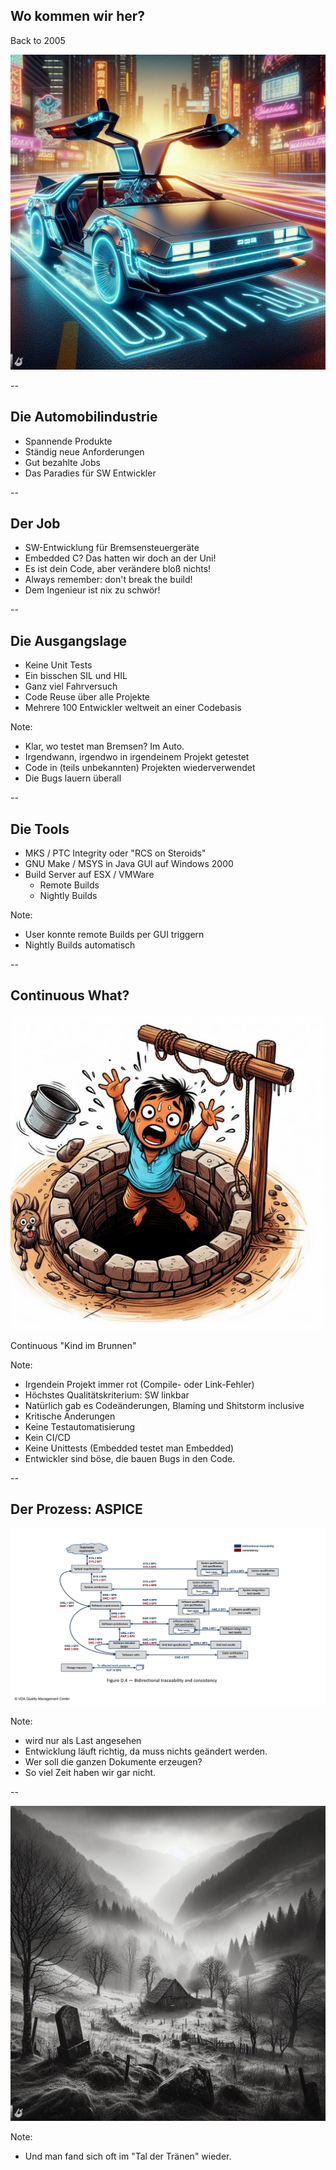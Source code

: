 ## Wo kommen wir her?

Back to 2005

![18 Jahre zurück](images/back_to_the_past.png) <!-- .element width="50%" -->

--

## Die Automobilindustrie

- Spannende Produkte <!-- .element: class="fragment" -->
- Ständig neue Anforderungen <!-- .element: class="fragment" -->
- Gut bezahlte Jobs <!-- .element: class="fragment" -->
- Das Paradies für SW Entwickler <!-- .element: class="fragment" -->

--

## Der Job

- SW-Entwicklung für Bremsensteuergeräte <!-- .element: class="fragment" -->
- Embedded C? Das hatten wir doch an der Uni! <!-- .element: class="fragment" -->
- Es ist dein Code, aber verändere bloß nichts! <!-- .element: class="fragment" -->
- Always remember: don't break the build! <!-- .element: class="fragment" -->
- Dem Ingenieur ist nix zu schwör! <!-- .element: class="fragment" -->

--

## Die Ausgangslage

- Keine Unit Tests <!-- .element: class="fragment" -->
- Ein bisschen SIL und HIL <!-- .element: class="fragment" -->
- Ganz viel Fahrversuch <!-- .element: class="fragment" -->
- Code Reuse über alle Projekte <!-- .element: class="fragment" -->
- Mehrere 100 Entwickler weltweit an einer Codebasis <!-- .element: class="fragment" -->

Note:
- Klar, wo testet man Bremsen? Im Auto.
- Irgendwann, irgendwo in irgendeinem Projekt getestet
- Code in (teils unbekannten) Projekten wiederverwendet 
- Die Bugs lauern überall

--

<!-- .slide: data-visibility="hidden" -->

## Die Tools

- MKS / PTC Integrity oder "RCS on Steroids" <!-- .element: class="fragment" -->
- GNU Make / MSYS in Java GUI auf Windows 2000 <!-- .element: class="fragment" -->
- Build Server auf ESX / VMWare <!-- .element: class="fragment" -->
  - Remote Builds <!-- .element: class="fragment" -->
  - Nightly Builds <!-- .element: class="fragment" -->

Note:
- User konnte remote Builds per GUI triggern
- Nightly Builds automatisch

--

## Continuous What?

![](images/kind_im_brunnen.jpg) <!-- .element: width="40%" class="fragment" data-fragment-index="1" -->

Continuous "Kind im Brunnen" <!-- .element: class="fragment" data-fragment-index="1" -->

Note:
- Irgendein Projekt immer rot (Compile- oder Link-Fehler)
- Höchstes Qualitätskriterium: SW linkbar
- Natürlich gab es Codeänderungen, Blaming und Shitstorm inclusive
- Kritische Änderungen
- Keine Testautomatisierung
- Kein CI/CD
- Keine Unittests (Embedded testet man Embedded)
- Entwickler sind böse, die bauen Bugs in den Code.

--

<!-- .slide: data-visibility="hidden" -->

## Der Prozess: ASPICE

![](images/aspice-1.png) <!-- .element width="80%" -->

Note:
- wird nur als Last angesehen
- Entwicklung läuft richtig, da muss nichts geändert werden.
- Wer soll die ganzen Dokumente erzeugen?
- So viel Zeit haben wir gar nicht.

--

![Tal der Tränen](images/tal_der_traenen.jpg) <!-- .element width="65%" -->

Note:
- Und man fand sich oft im "Tal der Tränen" wieder.
